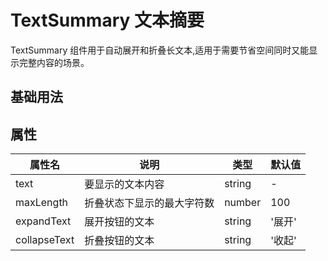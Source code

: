 # TextSummary 文本摘要

TextSummary 组件用于自动展开和折叠长文本,适用于需要节省空间同时又能显示完整内容的场景。

## 基础用法

<demo src="./demos/demo1.vue" />

## 属性

| 属性名       | 说明                       | 类型   | 默认值 |
| ------------ | -------------------------- | ------ | ------ |
| text         | 要显示的文本内容           | string | -      |
| maxLength    | 折叠状态下显示的最大字符数 | number | 100    |
| expandText   | 展开按钮的文本             | string | '展开' |
| collapseText | 折叠按钮的文本             | string | '收起' |

